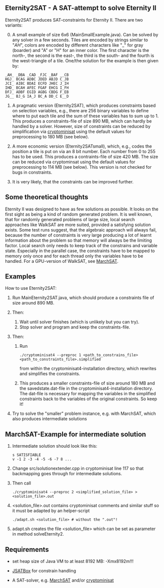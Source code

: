 Eternity2SAT - A SAT-attempt to solve Eternity II 
-------------------------------------------------

Eternity2SAT produces SAT-constraints for Eternity II. There are two variants:

0. A small example of size 6x6 (MainSmallExample.java). Can be solved by any solver in a few seconds. Tiles are encoded by strings similar to "_AH_", colors are encoded by different characters like "_" for gray (boarder) and "A" or "H" for an inner color. The first character is the north-, the second is the east-, the third is the south- and the fourth is the west-triangle of a tile. One/the solution for the example is then given by:
  ```
  _AH_ _DBA _CAD _FJC _BAF __CB
  HGJ_ BCAG ADBC JDED ABJD C_JB
  JCI_ AIBC BDAI ECFD JHEC J_IH
  IHD_ BCAH AFEC FGAF EHCG I_FH
  DFJ_ ADBF EGID AGBG CBDG F_EB
  JG__ BJ_G IA_J BC_A DD_C E__D
  ```

1. A pragmatic version (Eternity2SAT), which produces constraints based on selection variables, e.g., there are 256 binary variables to define where to put each tile and the sum of these variables has to sum up to 1. This produces a constraints-file of size 890 MB, which can hardly be handled by a solver. However, size of constraints can be reduced by simplification via [cryptominisat](https://github.com/msoos/cryptominisat) using the default values for preprocessing to 180 MB (see below).

2. A more economic version (Eternity2SATsmall), which, e.g., codes the position a tile is put on via an 8 bit number. Each number from 0 to 255 has to be used. This produces a contraints-file of size 420 MB. The size can be reduced via cryptominsat using the default values for preprocessing to 114 MB (see below). This version is not checked for bugs in constraints.

3. It is very likely, that the constraints can be improved further.

Some theoretical thoughts
-------------------------

Eternity II was designed to have as few solutions as possible. It looks on the first sight as being a kind of random generated problem. It is well known, that for randomly generated problems of large size, local search approaches like WalkSAT are more suited, provided a satisfying solution exists. Some test runs suggest, that the algebraic approach will always fail, because the number of constraints is very large producing a lot of learnt information about the problem so that memory will always be the limiting factor. Local search only needs to keep track of the constrains and variable state. Especially in the parallel case, the constraints have to be mapped to memory only once and for each thread only the variables have to be handled. For a GPU-version of WalkSAT, see [MarchSAT](https://github.com/jostien/MarchSAT). 

Examples
--------

How to use Eternity2SAT:

1. Run MainEternity2SAT.java, which should produce a constraints file of size around 890 MB.

2. Then:
   1. Wait until solver finishes (which is unlikely but you can try).
   2. Stop solver and program and keep the constraints-file.

3. Then:
   1. Run
      ```
      ./cryptominisat4 --preproc 1 <path_to_constrains_file> <path_to_constraints_file>.simplified
      ```
      from within the cryptominisat4-installation directory, which rewrites and simplifies the constraints.
      
   2. This produces a smaller constraints-file of size around 180 MB and the savedstate.dat-file in the cryptominisat4-installation directory. The dat-file is necessary for mapping the variables in the simplified constraints back to the variables of the original constraints. So keep it!

4. Try to solve the "smaller" problem instance, e.g. with MarchSAT, which also produces intermediate solutions

MarchSAT-Example for intermediate solution
------------------------------------------

1. Intermediate solution should look like this:
   ```
   s SATISFIABLE
   v -1 2 -3 -4 -5 -6 -7 8 ...
   ```

2. Change src/solutionextender.cpp in cryptominisat line 117 so that backmapping goes through for intermediate solutions.

3. Then call 
   ```
   ./cryptominisat4 --preproc 2 <simplified_solution_file> > <solution_file>.out
   ```

4. \<solution_file\>.out contains cryptominisat comments and similar stuff so it must be adapted by an helper-script
   ```
   ./adapt.sh <solution_file> # without the ".out"!
   ```

5. adapt.sh creates the file \<solution_file\> which can be set as parameter in method solveEternity2.
 

Requirements
------------

- set heap size of Java VM to at least 8192 MB: -Xmx8192m!!!

- [JSATBox](https://github.com/jostien/JSATBox) for constrain handling

- A SAT-solver, e.g. [MarchSAT](https://github.com/jostien/MarchSAT) and/or [cryptominisat](https://github.com/msoos/cryptominisat)